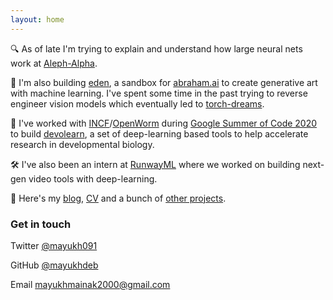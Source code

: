 ```yaml
---
layout: home
---
```


🔍 As of late I'm trying to explain and understand how large neural nets work at [Aleph-Alpha](https://aleph-alpha.de/).

🎨 I'm also building [eden](https://github.com/abraham-ai/eden), a sandbox for [abraham.ai](https://abraham.ai/) to create generative art with machine learning. I've spent some time in the past trying to reverse engineer vision models which eventually led to [torch-dreams](https://github.com/Mayukhdeb/torch-dreams). 

🔬 I've worked with  [INCF](https://incf.org/)/[OpenWorm](http://openworm.org/) during [Google Summer of Code 2020](https://summerofcode.withgoogle.com/archive/2020/projects/5694589333143552/) to build [devolearn](https://github.com/DevoLearn/devolearn), a set of deep-learning based tools to help accelerate research in developmental biology.

🛠️ I've also been an intern at [RunwayML](https://runwayml.com/) where we worked on building next-gen video tools with deep-learning. 

📘 Here's my [blog](https://mayukhdeb.github.io/blog/), [CV](https://mayukhdeb.github.io/cv.pdf) and a bunch of [other projects](/projects).

### Get in touch
Twitter [@mayukh091](https://twitter.com/mayukh091)

GitHub [@mayukhdeb](https://github.com/mayukhdeb)

Email [mayukhmainak2000@gmail.com](mailto:mayukhmainak2000@gmail.com)

